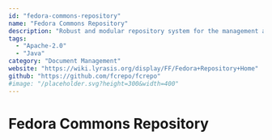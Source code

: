 ```yaml
---
id: "fedora-commons-repository"
name: "Fedora Commons Repository"
description: "Robust and modular repository system for the management and dissemination of digital content especially suited for digital libraries and archives, both for access and preservation."
tags:
  - "Apache-2.0"
  - "Java"
category: "Document Management"
website: "https://wiki.lyrasis.org/display/FF/Fedora+Repository+Home"
github: "https://github.com/fcrepo/fcrepo"
#image: "/placeholder.svg?height=300&width=400"
---
```


# Fedora Commons Repository
